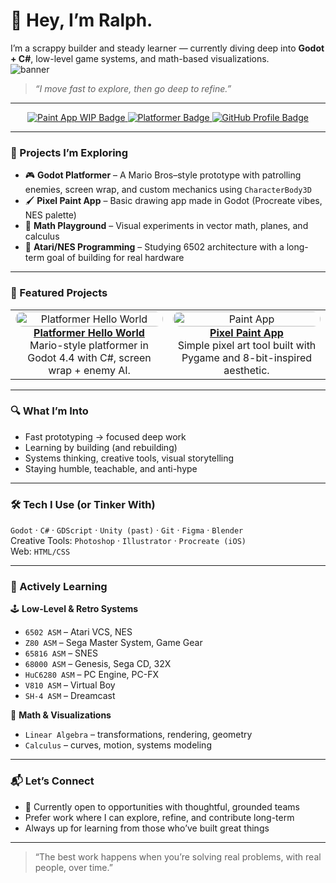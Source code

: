 # 👋 Hey, I’m Ralph.

I’m a scrappy builder and steady learner — currently diving deep into **Godot + C#**, low-level game systems, and math-based visualizations.  
![banner](https://github.com/user-attachments/assets/b89ada90-8f02-4296-89d8-0d6df0f0df9b)

> *“I move fast to explore, then go deep to refine.”*

---

<!-- Badges -->
<p align="center">
  <a href="https://github.com/facbonum/paint-app">
    <img src="https://img.shields.io/badge/Paint_App-WIP-blueviolet?style=for-the-badge&logo=godot-engine&logoColor=white" alt="Paint App WIP Badge" />
  </a>
  <a href="https://github.com/facbonum/platformerhelloworld">
    <img src="https://img.shields.io/badge/Platformer_Hello_World-Godot/C%23-brightgreen?style=for-the-badge&logo=godot-engine&logoColor=white" alt="Platformer Badge" />
  </a>
  <a href="https://github.com/facbonum">
    <img src="https://img.shields.io/badge/Profile-facbonum-lightgrey?style=for-the-badge&logo=github" alt="GitHub Profile Badge" />
  </a>
</p>

---

### 🔧 Projects I’m Exploring

- 🎮 **Godot Platformer** – A Mario Bros–style prototype with patrolling enemies, screen wrap, and custom mechanics using `CharacterBody3D`
- 🖌️ **Pixel Paint App** – Basic drawing app made in Godot (Procreate vibes, NES palette)
- 📐 **Math Playground** – Visual experiments in vector math, planes, and calculus
- 💾 **Atari/NES Programming** – Studying 6502 architecture with a long-term goal of building for real hardware

---

### 🧩 Featured Projects

<table>
  <tr>
    <td align="center" width="50%">
      <a href="https://github.com/facbonum/platformerhelloworld">
        <img src="https://github.com/facbonum/platformerhelloworld/raw/main/screenshots/demo.gif" alt="Platformer Hello World" style="border-radius:12px;" width="100%" />
        <br />
        <strong>Platformer Hello World</strong>
      </a>
      <br />
      Mario-style platformer in Godot 4.4 with C#, screen wrap + enemy AI.
    </td>
    <td align="center" width="50%">
      <a href="https://github.com/facbonum/paint">
        <img src="[https://github.com/facbonum/paint-app/raw/main/screenshots/paint_demo.gif](https://private-user-images.githubusercontent.com/147887573/424617770-7728b626-e5fe-4114-b8a3-e0579506c849.png?jwt=eyJhbGciOiJIUzI1NiIsInR5cCI6IkpXVCJ9.eyJpc3MiOiJnaXRodWIuY29tIiwiYXVkIjoicmF3LmdpdGh1YnVzZXJjb250ZW50LmNvbSIsImtleSI6ImtleTUiLCJleHAiOjE3NDQ5MTkyOTYsIm5iZiI6MTc0NDkxODk5NiwicGF0aCI6Ii8xNDc4ODc1NzMvNDI0NjE3NzcwLTc3MjhiNjI2LWU1ZmUtNDExNC1iOGEzLWUwNTc5NTA2Yzg0OS5wbmc_WC1BbXotQWxnb3JpdGhtPUFXUzQtSE1BQy1TSEEyNTYmWC1BbXotQ3JlZGVudGlhbD1BS0lBVkNPRFlMU0E1M1BRSzRaQSUyRjIwMjUwNDE3JTJGdXMtZWFzdC0xJTJGczMlMkZhd3M0X3JlcXVlc3QmWC1BbXotRGF0ZT0yMDI1MDQxN1QxOTQzMTZaJlgtQW16LUV4cGlyZXM9MzAwJlgtQW16LVNpZ25hdHVyZT00NDJmODZmYWNhMzQ2NTY1YTFiNjc1YWY2NTQ4ZjM3NWE1Njg4NmY2NjU4MWFiYzVlYWVmM2M4NDg0MjlhMmY3JlgtQW16LVNpZ25lZEhlYWRlcnM9aG9zdCJ9.Czd2OnYTZKRakYhbGm_3HVwVCMUZ64aZR6e2Cl55BqM)" alt="Paint App" style="border-radius:12px;" width="100%" />
        <br />
        <strong>Pixel Paint App</strong>
      </a>
      <br />
      Simple pixel art tool built with Pygame and 8-bit-inspired aesthetic.
    </td>
  </tr>
</table>

---

### 🔍 What I’m Into

- Fast prototyping → focused deep work  
- Learning by building (and rebuilding)  
- Systems thinking, creative tools, visual storytelling  
- Staying humble, teachable, and anti-hype  

---

### 🛠️ Tech I Use (or Tinker With)

`Godot` · `C#` · `GDScript` · `Unity (past)` · `Git` · `Figma` · `Blender`  
Creative Tools: `Photoshop` · `Illustrator` · `Procreate (iOS)`  
Web: `HTML/CSS`

---

### 📘 Actively Learning

🕹️ **Low-Level & Retro Systems**  
- `6502 ASM` – Atari VCS, NES  
- `Z80 ASM` – Sega Master System, Game Gear  
- `65816 ASM` – SNES  
- `68000 ASM` – Genesis, Sega CD, 32X  
- `HuC6280 ASM` – PC Engine, PC-FX  
- `V810 ASM` – Virtual Boy  
- `SH-4 ASM` – Dreamcast

📐 **Math & Visualizations**  
- `Linear Algebra` – transformations, rendering, geometry  
- `Calculus` – curves, motion, systems modeling

---

### 📬 Let’s Connect

- 🧠 Currently open to opportunities with thoughtful, grounded teams  
- Prefer work where I can explore, refine, and contribute long-term  
- Always up for learning from those who’ve built great things

---

> “The best work happens when you’re solving real problems, with real people, over time.”
